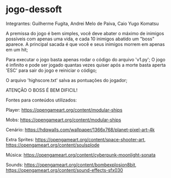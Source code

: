 # jogo-dessoft

Integrantes: Guilherme Fugita, Andrei Melo de Paiva, Caio Yugo Komatsu

A premissa do jogo é bem simples, você deve abater o máximo de inimigos possíveis com apenas uma vida, e cada 10 inimigos abatido um "boss" aparece. A principal sacada é que você e seus inimigos morrem em apenas em um hit;

Para executar o jogo basta apenas rodar o código do arquivo 'v1.py';
O jogo é infinito e pode ser jogado quantas vezes quiser após a morte basta aperta 'ESC' para sair do jogo e reiniciar o código;

O arquivo 'highscore.txt' salva as pontuações do jogador;

ATENÇÃO O BOSS É BEM DIFICIL!


Fontes para conteúdos utilizados:

   Player: https://opengameart.org/content/modular-ships
    
   Mobs: https://opengameart.org/content/modular-ships 
    
   Cenário: https://hdqwalls.com/wallpaper/1366x768/planet-pixel-art-4k

   Extra Sprites: https://opengameart.org/content/space-shooter-art, https://opengameart.org/content/soulsplode
    
   Música: https://opengameart.org/content/cyberpunk-moonlight-sonata
    
   Sounds: https://opengameart.org/content/bombexplosion8bit, https://opengameart.org/content/sound-effects-sfx030
    
